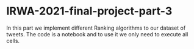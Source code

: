 # IRWA-2021-final-project-part-3

In this part we implement different Ranking algorithms to our dataset of tweets. The code is a notebook and to use it we only need to execute all cells.
